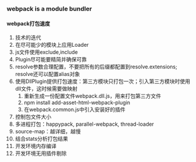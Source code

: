 ### webpack is a module bundler
#### webpack打包速度
1. 技术的迭代
2. 在尽可能少的模块上应用Loader
3. js文件使用exclude,include
4. Plugin尽可能要精简并确保可靠
5. resolve参数合理配置，不要把所有的后缀都配置到resolve.extensions; resolve还可以配置alias对象
6. 使用DllPlugin提供打包速度：第三方模块只打包一次；引入第三方模块时使用dll文件，这时候需要做映射
   1. 重新生成一份配置文件webpack.dll.js，用来打包第三方文件
   2. npm install add-asset-html-webpack-plugin
   3. 在webpack.common.js中引入安装好的插件 
7. 控制包文件大小
8. 多进程打包：happypack, parallel-webpack, thread-loader
9. source-map：越详细，越慢
10. 结合stats分析打包结果
11. 开发环境内存编译
12. 开发环境无用插件剔除